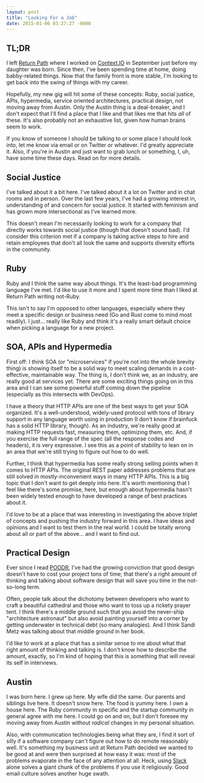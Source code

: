 ```yaml
---
layout: post
title: "Looking For a Job"
date: 2015-01-06 03:27:27 -0600
---
```

## TL;DR

I left [Return Path](http://www.returnpath.com/) where I worked on
[Context.IO](http://context.io/) in September just before my daughter was born.
Since then, I've been spending time at home, doing babby-related things. Now
that the family front is more stable, I'm looking to get back into the swing of
things with my career.

Hopefully, my new gig will hit some of these concepts: Ruby, social justice,
APIs, hypermedia, service oriented architectures, practical design, not moving
away from Austin.  Only the Austin thing is a deal-breaker, and I don't expect
that I'll find a place that I like and that likes me that hits *all* of these.
It's also probably not an exhaustive list, given how human brains seem to work.

If you know of someone I should be talking to or some place I should look into,
let me know via email or on Twitter or whatever. I'd greatly appreciate it.
Also, if you're in Austin and just want to grab lunch or something, I, uh, have
some time these days. Read on for more details.


## Social Justice

I've talked about it a bit here. I've talked about it a lot on Twitter and in
chat rooms and in person. Over the last few years, I've had a growing
interest in, understanding of and concern for social justice. It started with
feminism and has grown more intersectional as I've learned more.

This doesn't mean I'm necessarily looking to work for a company that directly
works towards social justice (though that doesn't sound bad). I'd consider this
criterion met if a company is taking active steps to hire and retain employees
that don't all look the same and supports diversity efforts in the community.


## Ruby

Ruby and I think the same way about things. It's the least-bad programming
language I've met. I'd like to use it more and I spent more time than I liked at
Return Path writing not-Ruby.

This isn't to say I'm opposed to other languages, especially where they meet a
specific design or business need (Go and Rust come to mind most readily). I
just... really like Ruby and think it's a really smart default choice when
picking a language for a new project.


## SOA, APIs and Hypermedia

First off: I think SOA (or "microservices" if you're not into the whole brevity
thing) is showing itself to be a solid way to meet scaling demands in a
cost-effective, maintainable way. The thing is, I don't think we, as an
industry, are really good at services yet. There are some exciting things going
on in this area and I can see some powerful stuff coming down the pipeline
(especially as this intersects with DevOps).

I have a theory that HTTP APIs are one of the best ways to get your SOA
organized. It's a well-understood, widely-used protocol with tons of library
support in any language worth using in production (I don't know if brainfuck has
a solid HTTP library, though). As an industry, we're really good at making HTTP
requests fast, measuring them, optimizing them, etc. And, if you exercise the
full range of the spec (all the response codes and headers), it is very
expressive. I see this as a point of stability to lean on in an area that we're
still trying to figure out how to do well.

Further, I think that hypermedia has some really strong selling points when it
comes to HTTP APIs. The original REST paper addresses problems that are still
solved in mostly-inconvenient ways in many HTTP APIs. This is a big topic that I
don't want to get deeply into here. It's worth mentioning that I feel like
there's some promise, here, but enough about hypermedia hasn't been widely
tested enough to have developed a range of best practices about it.

I'd love to be at a place that was interesting in investigating the above
triplet of concepts and pushing the industry forward in this area. I have ideas
and opinions and I want to test them in the real world. I could be totally wrong
about all or part of the above... and I want to find out.


## Practical Design

Ever since I read [POODR](http://www.poodr.com/), I've had the growing
conviction that good design doesn't have to cost your project tons of time; that
there's a right amount of thinking and talking about software design that will
save you time in the not-so-long term.

Often, people talk about the dichotomy between developers who want to craft a
beautiful cathedral and those who want to toss up a rickety prayer tent. I think
there's a middle ground such that you avoid the never-ship "architecture
astronaut" but also avoid painting yourself into a corner by getting underwater
in technical debt (so many analogies). And I think Sandi Metz was talking about
that middle ground in her book.

I'd like to work at a place that has a similar sense to me about what that right
amount of thinking and talking is. I don't know how to describe the amount,
exactly, so I'm kind of hoping that this is something that will reveal its self
in interviews.


## Austin

I was born here. I grew up here. My wife did the same. Our parents and siblings
live here. It doesn't snow here. The food is yummy here. I own a house here. The
Ruby community in specific and the startup community in general agree with me
here. I could go on and on, but I don't foresee my moving away from Austin
without *radical* changes in my personal situation.

Also, with communication technologies being what they are, I find it sort of
silly if a software company can't figure out how to do remote reasonably well.
It's something my business unit at Return Path decided we wanted to be good at
and were then surprised at how easy it was: most of the problems evaporate in
the face of any attention at all. Heck, using [Slack](https://slack.com/) alone
solves a giant chunk of the problems if you use it religiously. Good email
culture solves another huge swath.
